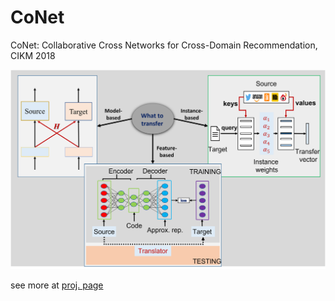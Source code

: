 # CoNet
CoNet: Collaborative Cross Networks for Cross-Domain Recommendation, CIKM 2018


![Three works on Deep Transfer Learning](/image/TransDL.png "DeepTL")



see more at [proj. page](https://njuhugn.github.io/research-conet.html)